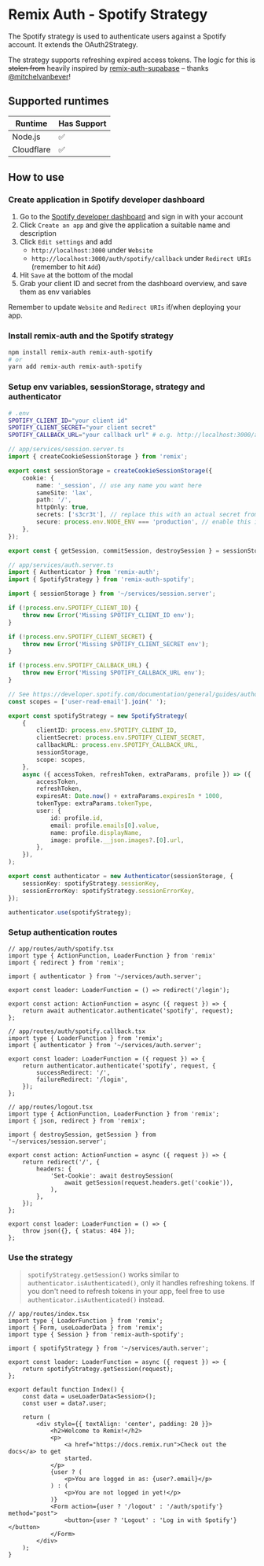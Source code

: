 # Remix Auth - Spotify Strategy

The Spotify strategy is used to authenticate users against a Spotify account. It extends the OAuth2Strategy.

The strategy supports refreshing expired access tokens. The logic for this is ~~stolen from~~ heavily inspired by [remix-auth-supabase](https://github.com/mitchelvanbever/remix-auth-supabase) – thanks [@mitchelvanbever](https://github.com/mitchelvanbever)!

## Supported runtimes

| Runtime    | Has Support |
| ---------- | ----------- |
| Node.js    | ✅           |
| Cloudflare | ✅           |

## How to use

### Create application in Spotify developer dashboard

1. Go to the [Spotify developer dashboard](https://developer.spotify.com/dashboard/applications) and sign in with your account
2. Click `Create an app` and give the application a suitable name and description
3. Click `Edit settings` and add
   - `http://localhost:3000` under `Website`
   - `http://localhost:3000/auth/spotify/callback` under `Redirect URIs` (remember to hit `Add`)
4. Hit `Save` at the bottom of the modal
5. Grab your client ID and secret from the dashboard overview, and save them as env variables

Remember to update `Website` and `Redirect URIs` if/when deploying your app.

### Install remix-auth and the Spotify strategy

``` bash
npm install remix-auth remix-auth-spotify
# or
yarn add remix-auth remix-auth-spotify
```

### Setup env variables, sessionStorage, strategy and authenticator

```bash
# .env
SPOTIFY_CLIENT_ID="your client id"
SPOTIFY_CLIENT_SECRET="your client secret"
SPOTIFY_CALLBACK_URL="your callback url" # e.g. http://localhost:3000/auth/spotify/callback
```

```TypeScript
// app/services/session.server.ts
import { createCookieSessionStorage } from 'remix';

export const sessionStorage = createCookieSessionStorage({
    cookie: {
        name: '_session', // use any name you want here
        sameSite: 'lax',
        path: '/',
        httpOnly: true,
        secrets: ['s3cr3t'], // replace this with an actual secret from env variable
        secure: process.env.NODE_ENV === 'production', // enable this in prod only
    },
});

export const { getSession, commitSession, destroySession } = sessionStorage;
```

```TypeScript
// app/services/auth.server.ts
import { Authenticator } from 'remix-auth';
import { SpotifyStrategy } from 'remix-auth-spotify';

import { sessionStorage } from '~/services/session.server';

if (!process.env.SPOTIFY_CLIENT_ID) {
    throw new Error('Missing SPOTIFY_CLIENT_ID env');
}

if (!process.env.SPOTIFY_CLIENT_SECRET) {
    throw new Error('Missing SPOTIFY_CLIENT_SECRET env');
}

if (!process.env.SPOTIFY_CALLBACK_URL) {
    throw new Error('Missing SPOTIFY_CALLBACK_URL env');
}

// See https://developer.spotify.com/documentation/general/guides/authorization/scopes
const scopes = ['user-read-email'].join(' ');

export const spotifyStrategy = new SpotifyStrategy(
    {
        clientID: process.env.SPOTIFY_CLIENT_ID,
        clientSecret: process.env.SPOTIFY_CLIENT_SECRET,
        callbackURL: process.env.SPOTIFY_CALLBACK_URL,
        sessionStorage,
        scope: scopes,
    },
    async ({ accessToken, refreshToken, extraParams, profile }) => ({
        accessToken,
        refreshToken,
        expiresAt: Date.now() + extraParams.expiresIn * 1000,
        tokenType: extraParams.tokenType,
        user: {
            id: profile.id,
            email: profile.emails[0].value,
            name: profile.displayName,
            image: profile.__json.images?.[0].url,
        },
    }),
);

export const authenticator = new Authenticator(sessionStorage, {
    sessionKey: spotifyStrategy.sessionKey,
    sessionErrorKey: spotifyStrategy.sessionErrorKey,
});

authenticator.use(spotifyStrategy);
```

### Setup authentication routes

```TSX
// app/routes/auth/spotify.tsx
import type { ActionFunction, LoaderFunction } from 'remix'
import { redirect } from 'remix';

import { authenticator } from '~/services/auth.server';

export const loader: LoaderFunction = () => redirect('/login');

export const action: ActionFunction = async ({ request }) => {
    return await authenticator.authenticate('spotify', request);
};
```

```TSX
// app/routes/auth/spotify.callback.tsx
import type { LoaderFunction } from 'remix';
import { authenticator } from '~/services/auth.server';

export const loader: LoaderFunction = ({ request }) => {
    return authenticator.authenticate('spotify', request, {
        successRedirect: '/',
        failureRedirect: '/login',
    });
};
```

```TSX
// app/routes/logout.tsx
import type { ActionFunction, LoaderFunction } from 'remix';
import { json, redirect } from 'remix';

import { destroySession, getSession } from '~/services/session.server';

export const action: ActionFunction = async ({ request }) => {
    return redirect('/', {
        headers: {
            'Set-Cookie': await destroySession(
                await getSession(request.headers.get('cookie')),
            ),
        },
    });
};

export const loader: LoaderFunction = () => {
    throw json({}, { status: 404 });
};
```

### Use the strategy

> `spotifyStrategy.getSession()` works similar to `authenticator.isAuthenticated()`, only it handles refreshing tokens. If you don't need to refresh tokens in your app, feel free to use `authenticator.isAuthenticated()` instead.

```TSX
// app/routes/index.tsx
import type { LoaderFunction } from 'remix';
import { Form, useLoaderData } from 'remix';
import type { Session } from 'remix-auth-spotify';

import { spotifyStrategy } from '~/services/auth.server';

export const loader: LoaderFunction = async ({ request }) => {
    return spotifyStrategy.getSession(request);
};

export default function Index() {
    const data = useLoaderData<Session>();
    const user = data?.user;

    return (
        <div style={{ textAlign: 'center', padding: 20 }}>
            <h2>Welcome to Remix!</h2>
            <p>
                <a href="https://docs.remix.run">Check out the docs</a> to get
                started.
            </p>
            {user ? (
                <p>You are logged in as: {user?.email}</p>
            ) : (
                <p>You are not logged in yet!</p>
            )}
            <Form action={user ? '/logout' : '/auth/spotify'} method="post">
                <button>{user ? 'Logout' : 'Log in with Spotify'}</button>
            </Form>
        </div>
    );
}
```
